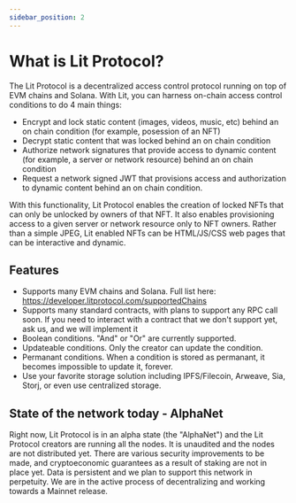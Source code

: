 ```yaml
---
sidebar_position: 2
---
```


# What is Lit Protocol?

The Lit Protocol is a decentralized access control protocol running on top of EVM chains and Solana. With Lit, you can harness on-chain access control conditions to do 4 main things:

- Encrypt and lock static content (images, videos, music, etc) behind an on chain condition (for example, posession of an NFT)
- Decrypt static content that was locked behind an on chain condition
- Authorize network signatures that provide access to dynamic content (for example, a server or network resource) behind an on chain condition
- Request a network signed JWT that provisions access and authorization to dynamic content behind an on chain condition.

With this functionality, Lit Protocol enables the creation of locked NFTs that can only be unlocked by owners of that NFT. It also enables provisioning access to a given server or network resource only to NFT owners. Rather than a simple JPEG, Lit enabled NFTs can be HTML/JS/CSS web pages that can be interactive and dynamic.

## Features

- Supports many EVM chains and Solana. Full list here: https://developer.litprotocol.com/supportedChains
- Supports many standard contracts, with plans to support any RPC call soon. If you need to interact with a contract that we don't support yet, ask us, and we will implement it
- Boolean conditions. "And" or "Or" are currently supported.
- Updateable conditions. Only the creator can update the condition.
- Permanant conditions. When a condition is stored as permanant, it becomes impossible to update it, forever.
- Use your favorite storage solution including IPFS/Filecoin, Arweave, Sia, Storj, or even use centralized storage.

## State of the network today - AlphaNet

Right now, Lit Protocol is in an alpha state (the "AlphaNet") and the Lit Protocol creators are running all the nodes. It is unaudited and the nodes are not distributed yet. There are various security improvements to be made, and cryptoeconomic guarantees as a result of staking are not in place yet. Data is persistent and we plan to support this network in perpetuity. We are in the active process of decentralizing and working towards a Mainnet release.
